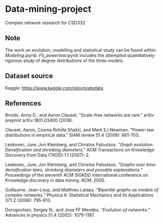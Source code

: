 # Data-mining-project
Complex network research for CSD332

## Note
The work on evolution, modelling and statistical study can be found within _Modeling.ipynb_. _Fit_powerlaw.ipynb_ includes the attempted quanittatively rigorous study of degree distributions of the three models. 

## Dataset source
Kaggle: https://www.kaggle.com/sijovm/atpdata

## References
Broido, Anna D., and Aaron Clauset. "Scale-free networks are rare." arXiv preprint arXiv:1801.03400 (2018).

Clauset, Aaron, Cosma Rohilla Shalizi, and Mark EJ Newman. "Power-law distributions in empirical data." SIAM review 51.4 (2009): 661-703.

Leskovec, Jure, Jon Kleinberg, and Christos Faloutsos. _"Graph evolution: Densification and shrinking diameters."_ ACM Transactions on Knowledge Discovery from Data (TKDD) 1.1 (2007): 2.

Leskovec, Jure, Jon Kleinberg, and Christos Faloutsos. _"Graphs over time: densification laws, shrinking diameters and possible explanations."_ Proceedings of the eleventh ACM SIGKDD international conference on Knowledge discovery in data mining. ACM, 2005.

Guillaume, Jean-Loup, and Matthieu Latapy. _"Bipartite graphs as models of complex networks."_ Physica A: Statistical Mechanics and its Applications 371.2 (2006): 795-813.

Dorogovtsev, Sergey N., and Jose FF Mendes. _"Evolution of networks."_ Advances in physics 51.4 (2002): 1079-1187.
